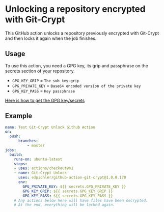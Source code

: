 # Unlocking a repository encrypted with Git-Crypt 

This GitHub action unlocks a repository previously encrypted with Git-Crypt and then locks it again when the job finishes.

## Usage

To use this action, you need a GPG key, its grip and passphrase on the secrets section of your repository.

- `GPG_KEY_GRIP` = `The sub key-grip`
- `GPG_PRIVATE_KEY` = `Base64 encoded version of the private key`
- `GPG_KEY_PASS` = `Key passphrase`

[Here is how to get the GPG key/secrets](SETUP_KEYS.md)

## Example

```yml
name: Test Git-Crypt Unlock Github Action 
on: 
  push:
      branches:    
          - master
jobs:
  build:
    runs-on: ubuntu-latest
    steps:
    - uses: actions/checkout@v1
    - name: Git-Crypt Unlock
      uses: edpichler/github-action-git-crypt@1.0.0.170
      env: 
        GPG_PRIVATE_KEY: ${{ secrets.GPG_PRIVATE_KEY }}
        GPG_KEY_GRIP: ${{ secrets.GPG_KEY_GRIP }}
        GPG_KEY_PASS: ${{ secrets.GPG_KEY_PASS }}
    # Any actions below here will have files have been decrypted.
    # At the end, everything will be locked again.
```
